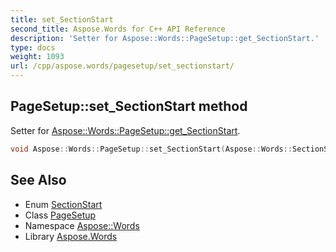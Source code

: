 ```yaml
---
title: set_SectionStart
second_title: Aspose.Words for C++ API Reference
description: 'Setter for Aspose::Words::PageSetup::get_SectionStart.'
type: docs
weight: 1093
url: /cpp/aspose.words/pagesetup/set_sectionstart/
---
```

## PageSetup::set_SectionStart method


Setter for [Aspose::Words::PageSetup::get_SectionStart](../get_sectionstart/).

```cpp
void Aspose::Words::PageSetup::set_SectionStart(Aspose::Words::SectionStart value)
```

## See Also

* Enum [SectionStart](../../sectionstart/)
* Class [PageSetup](../)
* Namespace [Aspose::Words](../../)
* Library [Aspose.Words](../../../)
